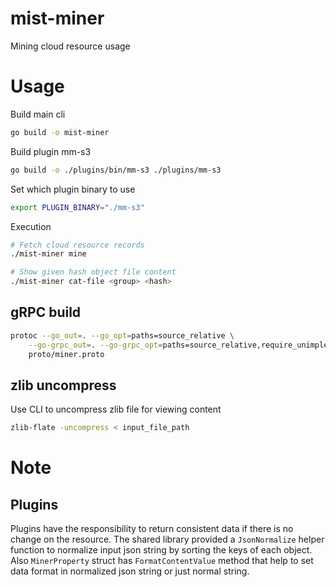 # mist-miner

Mining cloud resource usage

# Usage

Build main cli

```bash
go build -o mist-miner
```

Build plugin mm-s3

```bash
go build -o ./plugins/bin/mm-s3 ./plugins/mm-s3
```

Set which plugin binary to use

```bash
export PLUGIN_BINARY="./mm-s3"
```

Execution

```bash
# Fetch cloud resource records
./mist-miner mine

# Show given hash object file content
./mist-miner cat-file <group> <hash>
```

## gRPC build

```bash
protoc --go_out=. --go_opt=paths=source_relative \
    --go-grpc_out=. --go-grpc_opt=paths=source_relative,require_unimplemented_servers=false \
    proto/miner.proto
```

## zlib uncompress

Use CLI to uncompress zlib file for viewing content

```bash
zlib-flate -uncompress < input_file_path
```

# Note

## Plugins
Plugins have the responsibility to return consistent data if there is no change on the resource. 
The shared library provided a `JsonNormalize` helper function to normalize input json string
by sorting the keys of each object. Also `MinerProperty` struct has `FormatContentValue` method
that help to set data format in normalized json string or just normal string.
